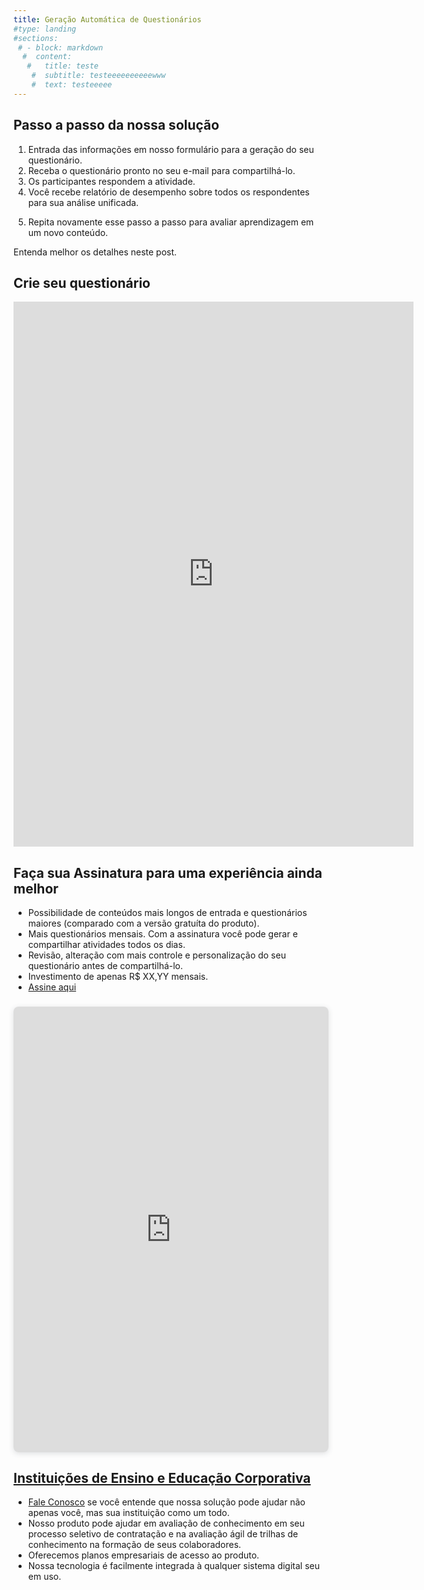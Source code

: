 ```yaml
---
title: Geração Automática de Questionários 
#type: landing
#sections:
 # - block: markdown
  #  content:
   #   title: teste
    #  subtitle: testeeeeeeeeeewww
    #  text: testeeeee
---
```


## Passo a passo da nossa solução

1. Entrada das informações em nosso formulário para a geração do seu questionário.
2. Receba o questionário pronto no seu e-mail para compartilhá-lo. 
3. Os participantes respondem a atividade.
4. Você recebe relatório de desempenho sobre todos os respondentes para sua análise unificada.
<!--  5. Cada participante recebe relatório sobre seu desempenho específico na atividade.  -->
5. Repita novamente esse passo a passo para avaliar aprendizagem em um novo conteúdo.

Entenda melhor os detalhes neste post.

## Crie seu questionário

<iframe src="https://docs.google.com/forms/d/e/1FAIpQLSdOqU76kdY7xTvpuQ9gOzq3_MNxTOMKTw0pfSuqRfPo-ID5wQ/viewform?embedded=true" width="640" height="872" frameborder="0" marginheight="0" marginwidth="0">Carregando…</iframe>


## Faça sua Assinatura para uma experiência ainda melhor

- Possibilidade de conteúdos mais longos de entrada e questionários maiores (comparado com a versão gratuíta do produto).
- Mais questionários mensais. Com a assinatura você pode gerar e compartilhar atividades todos os dias.
- Revisão, alteração com mais controle e personalização do seu questionário antes de compartilhá-lo.
- Investimento de apenas R$ XX,YY mensais.
- [Assine aqui](https://www.exemplo.com)


<div style="position: relative; width: 100%; height: 0; padding-top: 141.4286%;
 padding-bottom: 0; box-shadow: 0 2px 8px 0 rgba(63,69,81,0.16); margin-top: 1.6em; margin-bottom: 0.9em; overflow: hidden;
 border-radius: 8px; will-change: transform;">
  <iframe loading="lazy" style="position: absolute; width: 100%; height: 100%; top: 0; left: 0; border: none; padding: 0;margin: 0;"
    src="https://www.canva.com/design/DAGTm7Eh3sk/WlLWAdmwPrXwB-ALlHW4UA/view?embed" allowfullscreen="allowfullscreen" allow="fullscreen">
  </iframe>
</div>
<a href="https:&#x2F;&#x2F;www.canva.com&#x2F;design&#x2F;DAGTm7Eh3sk&#x2F;WlLWAdmwPrXwB-ALlHW4UA&#x2F;view?utm_content=DAGTm7Eh3sk&amp;utm_campaign=designshare&amp;utm_medium=embeds&amp;utm_source=link" target="_blank" rel="noopener">


## Instituições de Ensino e Educação Corporativa

- [Fale Conosco](/fale_conosco/) se você entende que nossa solução pode ajudar não apenas você, mas sua instituição como um todo. 
- Nosso produto pode ajudar em avaliação de conhecimento em seu processo seletivo de contratação e na avaliação ágil de trilhas de conhecimento na formação de seus colaboradores.
- Oferecemos planos empresariais de acesso ao produto.
- Nossa tecnologia é facilmente integrada à qualquer sistema digital seu em uso.

<!-- 
<div style="position: relative; width: 100%; height: 0; padding-top: 100.0000%;
 padding-bottom: 0; box-shadow: 0 2px 8px 0 rgba(63,69,81,0.16); margin-top: 1.6em; margin-bottom: 0.9em; overflow: hidden;
 border-radius: 8px; will-change: transform;">
  <iframe loading="lazy" style="position: absolute; width: 100%; height: 100%; top: 0; left: 0; border: none; padding: 0;margin: 0;"
    src="https://www.canva.com/design/DAGTkcG63yw/0l3dSfqlKnuMLfMFXukSug/view?embed" allowfullscreen="allowfullscreen" allow="fullscreen">
  </iframe>
</div>
-->
